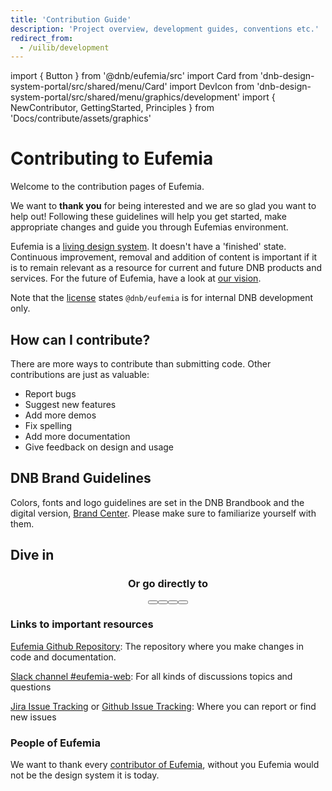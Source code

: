 ```yaml
---
title: 'Contribution Guide'
description: 'Project overview, development guides, conventions etc.'
redirect_from:
  - /uilib/development
---
```


import { Button } from '@dnb/eufemia/src'
import Card from 'dnb-design-system-portal/src/shared/menu/Card'
import DevIcon from 'dnb-design-system-portal/src/shared/menu/graphics/development'
import { NewContributor, GettingStarted, Principles } from 'Docs/contribute/assets/graphics'

# Contributing to Eufemia

Welcome to the contribution pages of Eufemia.

We want to **thank you** for being interested and we are so glad you want to help out! Following these guidelines will help you get started, make appropriate changes and guide you through Eufemias environment.

Eufemia is a [living design system](/design-system/about/living-system). It doesn't have a 'finished' state. Continuous improvement, removal and addition of content is important if it is to remain relevant as a resource for current and future DNB products and services. For the future of Eufemia, have a look at [our vision](/contribute/vision).

Note that the [license](/license) states `@dnb/eufemia` is for internal DNB development only.

## How can I contribute?

There are more ways to contribute than submitting code. Other contributions are just as valuable:

- Report bugs
- Suggest new features
- Add more demos
- Fix spelling
- Add more documentation
- Give feedback on design and usage
  <!-- More thats not listed? -->
  <!-- Add links -->

## DNB Brand Guidelines

Colors, fonts and logo guidelines are set in the DNB Brandbook and the digital version, [Brand Center](https://bc.dnb.no/). Please make sure to familiarize yourself with them.

## Dive in

<div align="center" className="dnb-section dnb-section--spacing dnb-section--mint-green">
<div style={{display: 'flex', flexWrap: 'wrap', marginBottom: '1rem'}}>
<Card url="/contribute/rules" about="Code of conduct and Development principles" title="Ground rules" icon={Principles} />
<Card url="/contribute/first-contribution" about="Your first contribution, Pull Requests and Technical information " title="New contributor" icon={NewContributor} />
<Card url="/contribute/getting-started" about="Set up environment, Make changes and Run tests " title="Getting started" icon={GettingStarted} />
</div>
<h3>Or go directly to</h3>
<Button href="/contribute/style-guides" size="large" variant="secondary" text="Style guides" icon="chevron_right" right />
<Button href="/contribute/deploy" size="large" variant="secondary" text="Deployment" icon="chevron_right" right />
<Button href="/contribute/faq" size="large" variant="secondary" text="FAQ" icon="chevron_right" right />
<Button href="/contribute/contact" size="large" variant="secondary" text="Contact" icon="chevron_right" />
</div>

<!-- Include contents here -->

### Links to important resources

[Eufemia Github Repository](https://github.com/dnbexperience/eufemia): The repository where you make changes in code and documentation.

[Slack channel #eufemia-web](https://dnb-it.slack.com/archives/CMXABCHEY): For all kinds of discussions topics and questions

[Jira Issue Tracking](https://jira.tech.dnb.no/projects/EDS/summary) or [Github Issue Tracking](https://github.com/dnbexperience/eufemia/issues): Where you can report or find new issues

<!-- TODO: Agree on one issue tracking-->

### People of Eufemia

We want to thank every [contributor of Eufemia](/contribute/people), without you Eufemia would not be the design system it is today.
